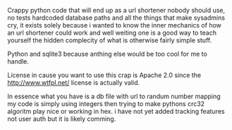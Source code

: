 Crappy python code that will end up as a url shortener nobody should use, no tests hardcoded database paths and all the things that make sysadmins cry, it exists solely because i wanted to know the inner mechanics of how an url shortener could work and well weiting one is a good way to teach yourself the hidden complecity of what is otherwise fairly simple stuff. 

Python and sqlite3 because anthing else would be too cool for me to handle.

License in cause you want to use this crap is Apache 2.0 since the http://www.wtfpl.net/ license is actually valid.

In essence what you have is a db file with url to randum number mapping my code is simply using integers then trying to make pythons crc32 algoritm play nice or working in hex. i have not yet added tracking features not user auth but it is likely comming. 



